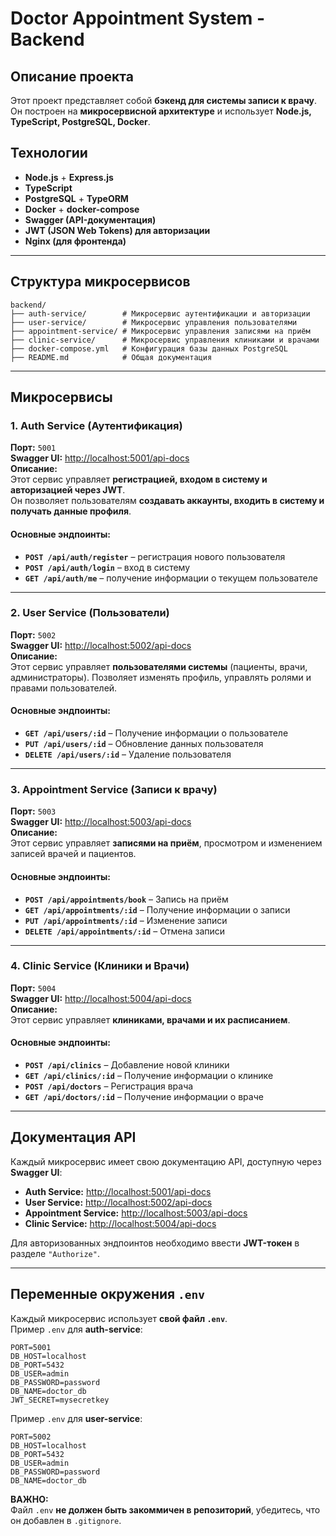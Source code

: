 # Doctor Appointment System - Backend

## Описание проекта
Этот проект представляет собой **бэкенд для системы записи к врачу**.  
Он построен на **микросервисной архитектуре** и использует **Node.js, TypeScript, PostgreSQL, Docker**.

## Технологии
- **Node.js** + **Express.js**
- **TypeScript**
- **PostgreSQL** + **TypeORM**
- **Docker** + **docker-compose**
- **Swagger (API-документация)**
- **JWT (JSON Web Tokens) для авторизации**
- **Nginx (для фронтенда)**

---

## Структура микросервисов

```
backend/
├── auth-service/        # Микросервис аутентификации и авторизации
├── user-service/        # Микросервис управления пользователями
├── appointment-service/ # Микросервис управления записями на приём
├── clinic-service/      # Микросервис управления клиниками и врачами
├── docker-compose.yml   # Конфигурация базы данных PostgreSQL
├── README.md            # Общая документация
```

---

## Микросервисы

### 1. **Auth Service (Аутентификация)**
**Порт:** `5001`  
**Swagger UI:** [http://localhost:5001/api-docs](http://localhost:5001/api-docs)  
**Описание:**  
Этот сервис управляет **регистрацией, входом в систему и авторизацией через JWT**.  
Он позволяет пользователям **создавать аккаунты, входить в систему и получать данные профиля**.

#### **Основные эндпоинты:**
- **`POST /api/auth/register`** – регистрация нового пользователя  
- **`POST /api/auth/login`** – вход в систему  
- **`GET /api/auth/me`** – получение информации о текущем пользователе  

---

### 2. **User Service (Пользователи)**
**Порт:** `5002`  
**Swagger UI:** [http://localhost:5002/api-docs](http://localhost:5002/api-docs)  
**Описание:**  
Этот сервис управляет **пользователями системы** (пациенты, врачи, администраторы). Позволяет изменять профиль, управлять ролями и правами пользователей.

#### **Основные эндпоинты:**
- **`GET /api/users/:id`** – Получение информации о пользователе  
- **`PUT /api/users/:id`** – Обновление данных пользователя  
- **`DELETE /api/users/:id`** – Удаление пользователя  

---

### 3. **Appointment Service (Записи к врачу)**
**Порт:** `5003`  
**Swagger UI:** [http://localhost:5003/api-docs](http://localhost:5003/api-docs)  
**Описание:**  
Этот сервис управляет **записями на приём**, просмотром и изменением записей врачей и пациентов.

#### **Основные эндпоинты:**
- **`POST /api/appointments/book`** – Запись на приём  
- **`GET /api/appointments/:id`** – Получение информации о записи  
- **`PUT /api/appointments/:id`** – Изменение записи  
- **`DELETE /api/appointments/:id`** – Отмена записи  

---

### 4. **Clinic Service (Клиники и Врачи)**
**Порт:** `5004`  
**Swagger UI:** [http://localhost:5004/api-docs](http://localhost:5004/api-docs)  
**Описание:**  
Этот сервис управляет **клиниками, врачами и их расписанием**.

#### **Основные эндпоинты:**
- **`POST /api/clinics`** – Добавление новой клиники  
- **`GET /api/clinics/:id`** – Получение информации о клинике  
- **`POST /api/doctors`** – Регистрация врача  
- **`GET /api/doctors/:id`** – Получение информации о враче  

---

## Документация API
Каждый микросервис имеет свою документацию API, доступную через **Swagger UI**:
- **Auth Service:** [http://localhost:5001/api-docs](http://localhost:5001/api-docs)
- **User Service:** [http://localhost:5002/api-docs](http://localhost:5002/api-docs)
- **Appointment Service:** [http://localhost:5003/api-docs](http://localhost:5003/api-docs)
- **Clinic Service:** [http://localhost:5004/api-docs](http://localhost:5004/api-docs)

Для авторизованных эндпоинтов необходимо ввести **JWT-токен** в разделе `"Authorize"`.

---

## Переменные окружения `.env`
Каждый микросервис использует **свой файл `.env`**.  
Пример `.env` для **auth-service**:

```
PORT=5001
DB_HOST=localhost
DB_PORT=5432
DB_USER=admin
DB_PASSWORD=password
DB_NAME=doctor_db
JWT_SECRET=mysecretkey
```

Пример `.env` для **user-service**:

```
PORT=5002
DB_HOST=localhost
DB_PORT=5432
DB_USER=admin
DB_PASSWORD=password
DB_NAME=doctor_db
```

**ВАЖНО:**  
Файл `.env` **не должен быть закоммичен в репозиторий**, убедитесь, что он добавлен в `.gitignore`.


